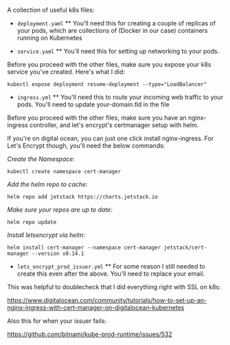 A collection of useful k8s files:

* `deployment.yaml`
** You'll need this for creating a couple of replicas of your pods, which are
   collections of (Docker in our case) containers running on Kubernetes

* `service.yaml`
** You'll need this for setting up networking to your pods.

Before you proceed with the other files, make sure you expose your k8s service
you've created. Here's what I did:

`kubectl expose deployment resume-deployment --type="LoadBalancer"`

* `ingress.yml`
** You'll need this to route your incoming web traffic to your pods. You'll need
to update your-domain.tld in the file

Before you proceed with the other files, make sure you have an
nginx-ingress controller, and let's encrypt's certmanager setup with helm.

If you're on digital ocean, you can just one click install nginx-ingress. For 
Let's Encrypt though, you'll need the below commands:

*Create the Namespace:*

`kubectl create namespace cert-manager`

*Add the helm repo to cache:*

`helm repo add jetstack https://charts.jetstack.io`

*Make sure your repos are up to date:*

`helm repo update`

*Install letsencrypt via helm:*

`helm install cert-manager --namespace cert-manager jetstack/cert-manager --version v0.14.1`

* `lets_encrypt_prod_issuer.yml`
** For some reason I still needed to create this even after the above. You'll need 
to replace your email.


This was helpful to doublecheck that I did everything right with SSL on k8s:

https://www.digitalocean.com/community/tutorials/how-to-set-up-an-nginx-ingress-with-cert-manager-on-digitalocean-kubernetes

Also this for when your issuer fails:

https://github.com/bitnami/kube-prod-runtime/issues/532
